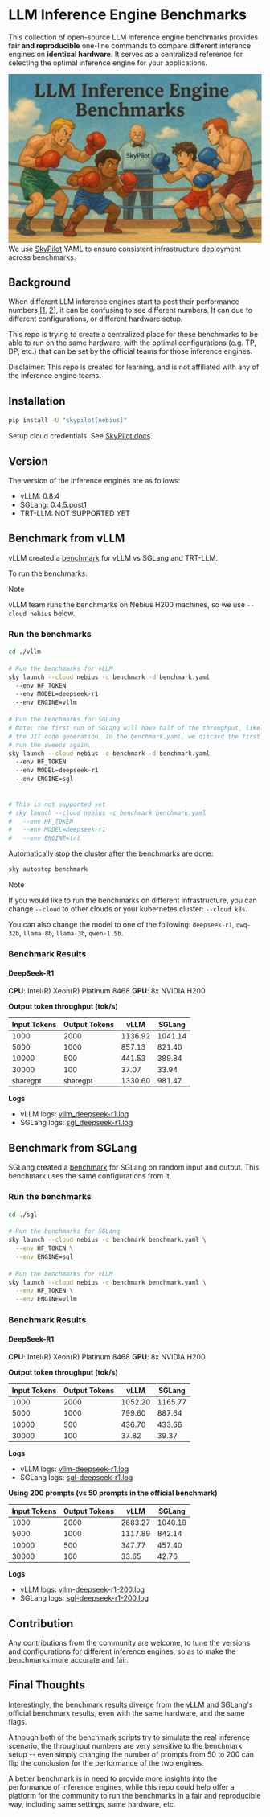 # LLM Inference Engine Benchmarks


This collection of open-source LLM inference engine benchmarks provides **fair and reproducible** one-line commands to compare different inference engines on **identical hardware**. It serves as a centralized reference for selecting the optimal inference engine for your applications.

![cover](./cover.png)
We use [SkyPilot](https://github.com/skypilot-ai/skypilot) YAML to ensure consistent infrastructure deployment across benchmarks.

## Background

When different LLM inference engines start to post their performance numbers [[1](https://x.com/vllm_project/status/1913513173342392596), [2](https://x.com/lmsysorg/status/1913064701313073656)], it can be confusing to see different numbers. It can due to different configurations, or different hardware setup.

This repo is trying to create a centralized place for these benchmarks to be able to run on the same hardware, with the optimal configurations (e.g. TP, DP, etc.) that can be set by the official teams for those inference engines.

Disclaimer: This repo is created for learning, and is not affiliated with any of the inference engine teams.

## Installation

```bash
pip install -U "skypilot[nebius]"
```

Setup cloud credentials. See [SkyPilot docs](https://docs.skypilot.co/en/latest/getting-started/installation.html).


## Version

The version of the inference engines are as follows:

- vLLM: 0.8.4
- SGLang: 0.4.5.post1
- TRT-LLM: NOT SUPPORTED YET

## Benchmark from vLLM

vLLM created a [benchmark](https://github.com/simon-mo/vLLM-Benchmark/tree/main) for vLLM vs SGLang and TRT-LLM.

To run the benchmarks:

> [!NOTE]
> vLLM team runs the benchmarks on Nebius H200 machines, so we use `--cloud nebius` below.


### Run the benchmarks

```bash
cd ./vllm

# Run the benchmarks for vLLM
sky launch --cloud nebius -c benchmark -d benchmark.yaml
  --env HF_TOKEN
  --env MODEL=deepseek-r1
  --env ENGINE=vllm

# Run the benchmarks for SGLang
# Note: the first run of SGLang will have half of the throughput, likely due to
# the JIT code generation. In the benchmark.yaml, we discard the first run and
# run the sweeps again.
sky launch --cloud nebius -c benchmark -d benchmark.yaml
  --env HF_TOKEN
  --env MODEL=deepseek-r1
  --env ENGINE=sgl


# This is not supported yet
# sky launch --cloud nebius -c benchmark benchmark.yaml
#   --env HF_TOKEN
#   --env MODEL=deepseek-r1
#   --env ENGINE=trt
```

Automatically stop the cluster after the benchmarks are done: 

```bash
sky autostop benchmark
```

> [!NOTE]
> If you would like to run the benchmarks on different infrastructure, you can change `--cloud` to other clouds or your kubernetes cluster: `--cloud k8s`.

You can also change the model to one of the following: `deepseek-r1`, `qwq-32b`, `llama-8b`, `llama-3b`, `qwen-1.5b`.

### Benchmark Results

#### DeepSeek-R1

**CPU**: Intel(R) Xeon(R) Platinum 8468
**GPU**: 8x NVIDIA H200

**Output token throughput (tok/s)**

| Input Tokens | Output Tokens | vLLM | SGLang |
| ------------ | ------------- | ------------ | ------------ |
|         1000 |          2000 | 1136.92 | 1041.14 |
|         5000 |          1000 |  857.13 |  821.40 |
|        10000 |           500 |  441.53 |  389.84 |
|        30000 |           100 |   37.07 |   33.94 |
|     sharegpt |      sharegpt | 1330.60 |  981.47 |


**Logs**
- vLLM logs: [vllm_deepseek-r1.log](./vllm/logs/vllm-deepseek-r1.log)
- SGLang logs: [sgl_deepseek-r1.log](./sgl/logs/sgl-deepseek-r1.log)

## Benchmark from SGLang

SGLang created a [benchmark](https://github.com/sgl-project/sglang/issues/5514) for SGLang on random input and output. This benchmark uses the same configurations from it.

### Run the benchmarks

```bash
cd ./sgl

# Run the benchmarks for SGLang
sky launch --cloud nebius -c benchmark benchmark.yaml \
  --env HF_TOKEN \
  --env ENGINE=sgl

# Run the benchmarks for vLLM
sky launch --cloud nebius -c benchmark benchmark.yaml \
  --env HF_TOKEN \
  --env ENGINE=vllm
```

### Benchmark Results

#### DeepSeek-R1

**CPU**: Intel(R) Xeon(R) Platinum 8468
**GPU**: 8x NVIDIA H200

**Output token throughput (tok/s)**

| Input Tokens | Output Tokens | vLLM | SGLang |
| ------------ | ------------- | ------------ | ------------ |
|1000 | 2000 | 1052.20    |1165.77 |
|5000 | 1000 | 799.60  | 887.64 |
|10000 | 500 | 436.70  | 433.66 |
|30000 | 100 | 37.82 | 39.37 |

**Logs**
- vLLM logs: [vllm-deepseek-r1.log](./sgl/logs/vllm-deepseek-r1.log)
- SGLang logs: [sgl-deepseek-r1.log](./sgl/logs/sgl-deepseek-r1.log)

**Using 200 prompts (vs 50 prompts in the official benchmark)**

| Input Tokens | Output Tokens | vLLM    | SGLang  |
| ------------ | ------------- | ------- | ------- |
| 1000 | 2000 | 2683.27 | 1040.19 |
| 5000 | 1000 | 1117.89 | 842.14 |
| 10000 | 500 | 347.77 | 457.40 |
| 30000 | 100 | 33.65 | 42.76 |


**Logs**
- vLLM logs: [vllm-deepseek-r1-200.log](./sgl/logs/vllm-deepseek-r1-200.log)
- SGLang logs: [sgl-deepseek-r1-200.log](./sgl/logs/sgl-deepseek-r1-200.log)

## Contribution

Any contributions from the community are welcome, to tune the versions and configurations for different inference engines, so as to make the benchmarks more accurate and fair.


## Final Thoughts

Interestingly, the benchmark results diverge from the vLLM and SGLang's official benchmark results, even with the same hardware, and the same flags.

Although both of the benchmark scripts try to simulate the real inference scenario, the throughput numbers are very sensitive to the benchmark setup -- even simply changing the number of prompts from 50 to 200 can flip the conclusion for the performance of the two engines.

A better benchmark is in need to provide more insights into the performance of inference engines, while this repo could help offer a platform for the community to run the benchmarks in a fair and reproducible way, including same settings, same hardware, etc.
